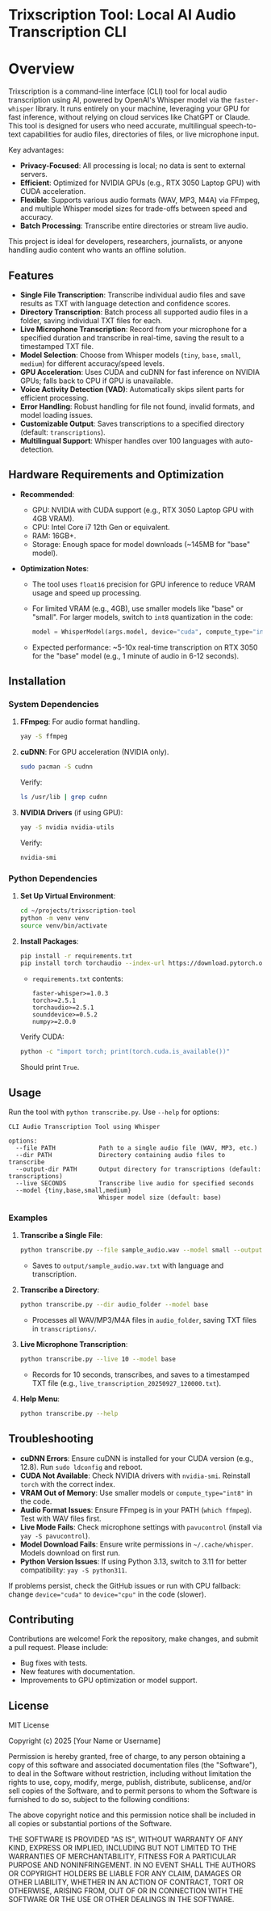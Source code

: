 # Trixscription Tool: Local AI Audio Transcription CLI

# Overview

Trixscription is a command-line interface (CLI) tool for local audio transcription using AI, powered by OpenAI's Whisper model via the `faster-whisper` library. It runs entirely on your machine, leveraging your GPU for fast inference, without relying on cloud services like ChatGPT or Claude. This tool is designed for users who need accurate, multilingual speech-to-text capabilities for audio files, directories of files, or live microphone input.

Key advantages:

- **Privacy-Focused**: All processing is local; no data is sent to external servers.
- **Efficient**: Optimized for NVIDIA GPUs (e.g., RTX 3050 Laptop GPU) with CUDA acceleration.
- **Flexible**: Supports various audio formats (WAV, MP3, M4A) via FFmpeg, and multiple Whisper model sizes for trade-offs between speed and accuracy.
- **Batch Processing**: Transcribe entire directories or stream live audio.

This project is ideal for developers, researchers, journalists, or anyone handling audio content who wants an offline solution.

## Features

- **Single File Transcription**: Transcribe individual audio files and save results as TXT with language detection and confidence scores.
- **Directory Transcription**: Batch process all supported audio files in a folder, saving individual TXT files for each.
- **Live Microphone Transcription**: Record from your microphone for a specified duration and transcribe in real-time, saving the result to a timestamped TXT file.
- **Model Selection**: Choose from Whisper models (`tiny`, `base`, `small`, `medium`) for different accuracy/speed levels.
- **GPU Acceleration**: Uses CUDA and cuDNN for fast inference on NVIDIA GPUs; falls back to CPU if GPU is unavailable.
- **Voice Activity Detection (VAD)**: Automatically skips silent parts for efficient processing.
- **Error Handling**: Robust handling for file not found, invalid formats, and model loading issues.
- **Customizable Output**: Saves transcriptions to a specified directory (default: `transcriptions`).
- **Multilingual Support**: Whisper handles over 100 languages with auto-detection.

## Hardware Requirements and Optimization

- **Recommended**:

  - GPU: NVIDIA with CUDA support (e.g., RTX 3050 Laptop GPU with 4GB VRAM).
  - CPU: Intel Core i7 12th Gen or equivalent.
  - RAM: 16GB+.
  - Storage: Enough space for model downloads (\~145MB for "base" model).

- **Optimization Notes**:

  - The tool uses `float16` precision for GPU inference to reduce VRAM usage and speed up processing.
  - For limited VRAM (e.g., 4GB), use smaller models like "base" or "small". For larger models, switch to `int8` quantization in the code:

    ```python
    model = WhisperModel(args.model, device="cuda", compute_type="int8")
    ```
  - Expected performance: \~5-10x real-time transcription on RTX 3050 for the "base" model (e.g., 1 minute of audio in 6-12 seconds).

## Installation

### System Dependencies

1. **FFmpeg**: For audio format handling.

   ```bash
   yay -S ffmpeg
   ```

2. **cuDNN**: For GPU acceleration (NVIDIA only).

   ```bash
   sudo pacman -S cudnn
   ```

   Verify:

   ```bash
   ls /usr/lib | grep cudnn
   ```

3. **NVIDIA Drivers** (if using GPU):

   ```bash
   yay -S nvidia nvidia-utils
   ```

   Verify:

   ```bash
   nvidia-smi
   ```

### Python Dependencies

1. **Set Up Virtual Environment**:

   ```bash
   cd ~/projects/trixscription-tool
   python -m venv venv
   source venv/bin/activate
   ```

2. **Install Packages**:

   ```bash
   pip install -r requirements.txt
   pip install torch torchaudio --index-url https://download.pytorch.org/whl/cu128
   ```

   - `requirements.txt` contents:

     ```
     faster-whisper>=1.0.3
     torch>=2.5.1
     torchaudio>=2.5.1
     sounddevice>=0.5.2
     numpy>=2.0.0
     ```

   Verify CUDA:

   ```bash
   python -c "import torch; print(torch.cuda.is_available())"
   ```

   Should print `True`.

## Usage

Run the tool with `python transcribe.py`. Use `--help` for options:

```
CLI Audio Transcription Tool using Whisper

options:
  --file PATH            Path to a single audio file (WAV, MP3, etc.)
  --dir PATH             Directory containing audio files to transcribe
  --output-dir PATH      Output directory for transcriptions (default: transcriptions)
  --live SECONDS         Transcribe live audio for specified seconds
  --model {tiny,base,small,medium}
                         Whisper model size (default: base)
```

### Examples

1. **Transcribe a Single File**:

   ```bash
   python transcribe.py --file sample_audio.wav --model small --output-dir output
   ```

   - Saves to `output/sample_audio.wav.txt` with language and transcription.

2. **Transcribe a Directory**:

   ```bash
   python transcribe.py --dir audio_folder --model base
   ```

   - Processes all WAV/MP3/M4A files in `audio_folder`, saving TXT files in `transcriptions/`.

3. **Live Microphone Transcription**:

   ```bash
   python transcribe.py --live 10 --model base
   ```

   - Records for 10 seconds, transcribes, and saves to a timestamped TXT file (e.g., `live_transcription_20250927_120000.txt`).

4. **Help Menu**:

   ```bash
   python transcribe.py --help
   ```

## Troubleshooting

- **cuDNN Errors**: Ensure cuDNN is installed for your CUDA version (e.g., 12.8). Run `sudo ldconfig` and reboot.
- **CUDA Not Available**: Check NVIDIA drivers with `nvidia-smi`. Reinstall `torch` with the correct index.
- **VRAM Out of Memory**: Use smaller models or `compute_type="int8"` in the code.
- **Audio Format Issues**: Ensure FFmpeg is in your PATH (`which ffmpeg`). Test with WAV files first.
- **Live Mode Fails**: Check microphone settings with `pavucontrol` (install via `yay -S pavucontrol`).
- **Model Download Fails**: Ensure write permissions in `~/.cache/whisper`. Models download on first run.
- **Python Version Issues**: If using Python 3.13, switch to 3.11 for better compatibility: `yay -S python311`.

If problems persist, check the GitHub issues or run with CPU fallback: change `device="cuda"` to `device="cpu"` in the code (slower).

## Contributing

Contributions are welcome! Fork the repository, make changes, and submit a pull request. Please include:

- Bug fixes with tests.
- New features with documentation.
- Improvements to GPU optimization or model support.

## License

MIT License

Copyright (c) 2025 \[Your Name or Username\]

Permission is hereby granted, free of charge, to any person obtaining a copy of this software and associated documentation files (the "Software"), to deal in the Software without restriction, including without limitation the rights to use, copy, modify, merge, publish, distribute, sublicense, and/or sell copies of the Software, and to permit persons to whom the Software is furnished to do so, subject to the following conditions:

The above copyright notice and this permission notice shall be included in all copies or substantial portions of the Software.

THE SOFTWARE IS PROVIDED "AS IS", WITHOUT WARRANTY OF ANY KIND, EXPRESS OR IMPLIED, INCLUDING BUT NOT LIMITED TO THE WARRANTIES OF MERCHANTABILITY, FITNESS FOR A PARTICULAR PURPOSE AND NONINFRINGEMENT. IN NO EVENT SHALL THE AUTHORS OR COPYRIGHT HOLDERS BE LIABLE FOR ANY CLAIM, DAMAGES OR OTHER LIABILITY, WHETHER IN AN ACTION OF CONTRACT, TORT OR OTHERWISE, ARISING FROM, OUT OF OR IN CONNECTION WITH THE SOFTWARE OR THE USE OR OTHER DEALINGS IN THE SOFTWARE.
